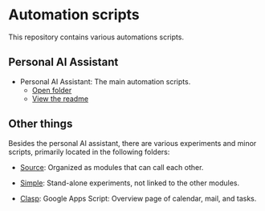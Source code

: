 # Automation scripts

This repository contains various automations scripts.


## Personal AI Assistant

- Personal AI Assistant: The main automation scripts.
  - [Open folder](Source/Flows/PersonalAssistant)
  - [View the readme](Source/Flows/PersonalAssistant/Readme.md)


## Other things

Besides the personal AI assistant, there are various experiments and minor scripts, primarily located in the following folders:

- [Source](Source): Organized as modules that can call each other.

- [Simple](Simple): Stand-alone experiments, not linked to the other modules.

- [Clasp](Clasp): Google Apps Script: Overview page of calendar, mail, and tasks.
